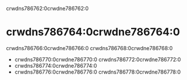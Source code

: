 crwdns786762:0crwdne786762:0
# crwdns786764:0crwdne786764:0
crwdns786766:0crwdne786766:0 crwdns786768:0crwdne786768:0
- crwdns786770:0crwdne786770:0 crwdns786772:0crwdne786772:0
- crwdns786774:0crwdne786774:0
- crwdns786776:0crwdne786776:0 crwdns786778:0crwdne786778:0
